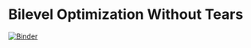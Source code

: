 # Bilevel Optimization Without Tears

[![Binder](https://mybinder.org/badge_logo.svg)](https://mybinder.org/v2/gh/jmejia8/tutorial-bilevel-optimization/master)
